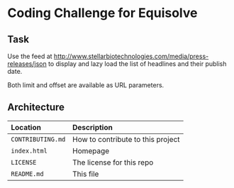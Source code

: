 # Coding Challenge for Equisolve

## Task

Use the feed at <http://www.stellarbiotechnologies.com/media/press-releases/json> to display and lazy load the list of headlines and their publish date.

Both limit and offset are available as URL parameters.

## Architecture

| Location | Description
| :--- | :---
| `CONTRIBUTING.md` | How to contribute to this project
| `index.html` | Homepage
| `LICENSE` | The license for this repo
| `README.md` | This file
